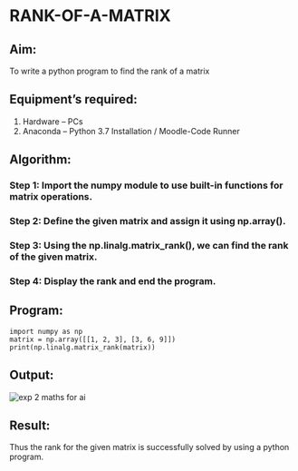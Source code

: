 # RANK-OF-A-MATRIX
## Aim:
To write a python program to find the rank of a matrix
## Equipment’s required:
1. 	Hardware – PCs
2. 	Anaconda – Python 3.7 Installation / Moodle-Code Runner
## Algorithm:
### Step 1:  Import the numpy module to use built-in functions for matrix operations.
### Step 2: Define the given matrix and assign it using np.array().
### Step 3: Using the np.linalg.matrix_rank(), we can find the rank of the given matrix.
### Step 4:  Display the rank and end the program.
## Program:
```
import numpy as np
matrix = np.array([[1, 2, 3], [3, 6, 9]])
print(np.linalg.matrix_rank(matrix))
```
## Output:
![exp 2 maths for ai](https://github.com/user-attachments/assets/103ac0b3-b5e1-48d8-98b2-c78de482e06c)

## Result:
Thus the rank for the given matrix is successfully solved by  using a python program.

